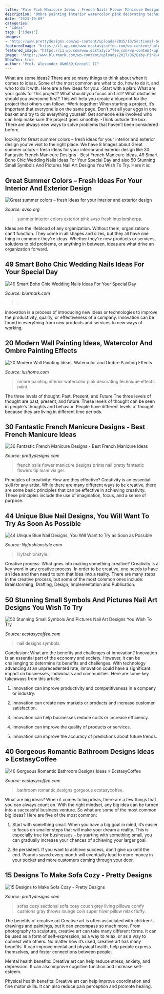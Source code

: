 ```yaml
---
title: "Pale Pink Manicure Ideas : French Nails Flower Manicure Designs Prints Nail Pretty Fantastic Flowers Tip Mani Via Gel"
description: "Ombre painting interior watercolor pink decorating technique effects paint"
date: "2023-10-09"
categories:
- "ideas"
tags: ["ideas"]
images:
- "http://www.prettydesigns.com/wp-content/uploads/2015/10/Sectional-Sofas.jpg"
featuredImage: "https://i1.wp.com/www.ecstasycoffee.com/wp-content/uploads/2016/10/Small-Symbols-And-Pictures-Nail-Art-Designs-1.jpg?resize=740%2C450&amp;ssl=1"
featured_image: "https://i1.wp.com/www.ecstasycoffee.com/wp-content/uploads/2016/10/Small-Symbols-And-Pictures-Nail-Art-Designs-1.jpg?resize=740%2C450&amp;ssl=1"
image: "https://www.blurmark.com/wp-content/uploads/2017/06/Baby-Pink-Wedding-Nails.jpg"
ShowToc: true
author: "Prof. Alexander O&#039;Connell II"
---
```



What are some ideas?
There are so many things to think about when it comes to ideas. Some of the most common are what to do, how to do it, and who to do it with. Here are a few ideas for you: 
-Start with a plan: What are your goals for this project? What should you focus on first? What obstacles should you overcome first? This will help you create a blueprint for the project that others can follow. 
-Work together: When starting a project, it’s important that everyone is on the same page. Don’t put all your eggs in one basket and try to do everything yourself. Get someone else involved who can help make sure the project goes smoothly. 
-Think outside the box: There are always new ways to solve problems that haven’t been considered before.

	

		
looking for Great summer colors – fresh ideas for your interior and exterior design you've visit to the right place. We have 8 Images about Great summer colors – fresh ideas for your interior and exterior design like 30 Fantastic French Manicure Designs - Best French Manicure Ideas, 49 Smart Boho Chic Wedding Nails Ideas For Your Special Day and also 50 Stunning Small Symbols And Pictures Nail Art Designs You Wish To Try. Here it is:
		
    
## Great Summer Colors – Fresh Ideas For Your Interior And Exterior Design

<img loading=lazy src="https://www.avso.org/wp-content/uploads/2014/11/great-summer-colors-fresh-ideas-for-your-interior-and-exterior-design-1416301168.jpg" onerror="this.onerror=null;this.src='https://tse1.mm.bing.net/th?id=OIP.eqx_d0Z2uD-tcGaUjjBxeAHaJ3&amp;pid=15.1';" alt="Great summer colors – fresh ideas for your interior and exterior design">

_Source: avso.org_

>summer interior colors exterior pink avso fresh interiorsherpa. 

	

Ideas are the lifeblood of any organization. Without them, organizations can't function. They come in all shapes and sizes, but they all have one thing in common: they're ideas. Whether they're new products or services, solutions to old problems, or anything in between, ideas are what drive an organization forward.

    
## 49 Smart Boho Chic Wedding Nails Ideas For Your Special Day

<img loading=lazy src="https://www.blurmark.com/wp-content/uploads/2017/06/Baby-Pink-Wedding-Nails.jpg" onerror="this.onerror=null;this.src='https://tse4.mm.bing.net/th?id=OIP.O56Vt4a_u5AcxR3RjHplewHaJQ&amp;pid=15.1';" alt="49 Smart Boho Chic Wedding Nails Ideas For Your Special Day">

_Source: blurmark.com_

>. 

	

innovation is a process of introducing new ideas or technologies to improve the productivity, quality, or effectiveness of a company. Innovation can be found in everything from new products and services to new ways of working. 

    
## 20 Modern Wall Painting Ideas, Watercolor And Ombre Painting Effects

<img loading=lazy src="http://www.lushome.com/wp-content/uploads/2014/08/watercolor-painting-ideas-ombre-technique-interior-decorating-9.jpg" onerror="this.onerror=null;this.src='https://tse2.mm.bing.net/th?id=OIP.ptmPjPAeXuATxsBXRBxvdQHaJ3&amp;pid=15.1';" alt="20 Modern Wall Painting Ideas, Watercolor and Ombre Painting Effects">

_Source: lushome.com_

>ombre painting interior watercolor pink decorating technique effects paint. 

	

The three levels of thought: Past, Present, and Future
The three levels of thought are past, present, and future. These levels of thought can be seen in people's thoughts and behavior. People have different levels of thought because they are living in different time periods.

    
## 30 Fantastic French Manicure Designs - Best French Manicure Ideas

<img loading=lazy src="http://www.prettydesigns.com/wp-content/uploads/2014/07/French-Nails-With-Flower-Prints.jpg" onerror="this.onerror=null;this.src='https://tse1.mm.bing.net/th?id=OIP.qaYc6qcAkkBbY077GEo4AwHaJ6&amp;pid=15.1';" alt="30 Fantastic French Manicure Designs - Best French Manicure Ideas">

_Source: prettydesigns.com_

>french nails flower manicure designs prints nail pretty fantastic flowers tip mani via gel. 

	

Principles of creativity: How are they effective?
Creativity is an essential skill for any artist. While there are many different ways to be creative, there are some basic principles that can be effective in achieving creativity. These principles include the use of imagination, focus, and a sense of purpose.

    
## 44 Unique Blue Nail Designs, You Will Want To Try As Soon As Possible

<img loading=lazy src="https://lilyfashionstyle.com/wp-content/uploads/2020/02/25-18.jpg" onerror="this.onerror=null;this.src='https://tse2.mm.bing.net/th?id=OIP.LvaSOdY5VuCEF0YUP3OSWQHaKx&amp;pid=15.1';" alt="44 Unique Blue Nail Designs, You Will Want to Try as Soon as Possible">

_Source: lilyfashionstyle.com_

>lilyfashionstyle. 

	

Creative process: What goes into making something creative?
Creativity is a key word in any creative process. In order to be creative, one needs to have an Idea and then need to turn that Idea into a reality. There are many steps in the creative process, but some of the most common ones include: Brainstorming, Drafting, Design, Implementation and Publication.

    
## 50 Stunning Small Symbols And Pictures Nail Art Designs You Wish To Try

<img loading=lazy src="https://i1.wp.com/www.ecstasycoffee.com/wp-content/uploads/2016/10/Small-Symbols-And-Pictures-Nail-Art-Designs-1.jpg?resize=740%2C450&amp;ssl=1" onerror="this.onerror=null;this.src='https://tse1.mm.bing.net/th?id=OIP.n5fUfXrw04ncw5xzAOxOoAHaEg&amp;pid=15.1';" alt="50 Stunning Small Symbols And Pictures Nail Art Designs You Wish To Try">

_Source: ecstasycoffee.com_

>nail designs symbols. 

	

Conclusion: What are the benefits and challenges of innovation?
Innovation is an essential part of the economy and society. However, it can be challenging to determine its benefits and challenges. With technology advancing at an unprecedented rate, innovation could have a significant impact on businesses, individuals and communities. Here are some key takeaways from this article:
1. Innovation can improve productivity and competitiveness in a company or industry.

2. Innovation can create new markets or products and increase customer satisfaction.

3. Innovation can help businesses reduce costs or increase efficiency.

4. Innovation can improve the quality of products or services.

5. Innovation can improve the accuracy of predictions about future trends.

    
## 40 Gorgeous Romantic Bathroom Designs Ideas » EcstasyCoffee

<img loading=lazy src="https://i1.wp.com/www.ecstasycoffee.com/wp-content/uploads/2016/10/romantic-bathroom.jpg" onerror="this.onerror=null;this.src='https://tse3.mm.bing.net/th?id=OIP.kVDXDIg4c0mouuRsXv4wCgHaME&amp;pid=15.1';" alt="40 Gorgeous Romantic Bathroom Designs Ideas » EcstasyCoffee">

_Source: ecstasycoffee.com_

>bathroom romantic designs gorgeous ecstasycoffee. 

	

What are big ideas?
When it comes to big ideas, there are a few things that you can always count on. With the right mindset, any big idea can be turned into a successful business venture. So what are some of the most common big ideas? Here are five of the most common:
1. Start with something small. When you have a big goal in mind, it’s easier to focus on smaller steps that will make your dream a reality. This is especially true for businesses – by starting with something small, you can gradually increase your chances of achieving your larger goal.

2. Be persistent. If you want to achieve success, don’t give up until the end. Pounds saved every month will eventually lead to more money in your pocket and more customers coming through your door.

    
## 15 Designs To Make Sofa Cozy - Pretty Designs

<img loading=lazy src="http://www.prettydesigns.com/wp-content/uploads/2015/10/Sectional-Sofas.jpg" onerror="this.onerror=null;this.src='https://tse4.mm.bing.net/th?id=OIP.PGtWYxtCBNjIVehwAUdvdwHaLJ&amp;pid=15.1';" alt="15 Designs to Make Sofa Cozy - Pretty Designs">

_Source: prettydesigns.com_

>sofas cozy sectional sofa cosy couch grey living pillows comfy cushions gray throws lounge coin super hiver pillow relax fluffy. 

	

The benefits of creative art
Creative art is often associated with children’s drawings and paintings, but it can encompass so much more. From photography to sculpture, creative art can take many different forms. It can be used as a form of self-expression, as a way to relax, or as a way to connect with others.
No matter how it’s used, creative art has many benefits. It can improve mental and physical health, help people express themselves, and foster connections between people.

Mental health benefits: Creative art can help reduce stress, anxiety, and depression. It can also improve cognitive function and increase self-esteem.

Physical health benefits: Creative art can help improve coordination and fine motor skills. It can also reduce pain perception and promote healing.

